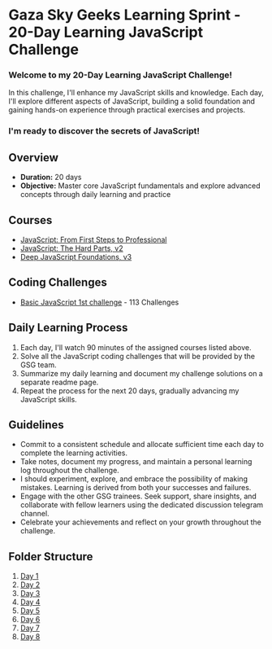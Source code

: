 
# Gaza Sky Geeks Learning Sprint - 20-Day Learning JavaScript Challenge 

### Welcome to my 20-Day Learning JavaScript Challenge! 
In this challenge, I'll enhance my JavaScript skills and knowledge. Each day, I'll explore different aspects of JavaScript, building a solid foundation and gaining hands-on experience through practical exercises and projects.

### I'm ready to discover the secrets of JavaScript! 

## Overview 
* **Duration:** 20 days 
* **Objective:** Master core JavaScript fundamentals and explore advanced concepts through daily learning and practice

## Courses 
* [JavaScript: From First Steps to Professional](https://frontendmasters.com/courses/javascript-first-steps/)
* [JavaScript: The Hard Parts, v2](https://frontendmasters.com/courses/javascript-hard-parts-v2/)
* [Deep JavaScript Foundations, v3](https://frontendmasters.com/courses/deep-javascript-v3/)

## Coding Challenges 
* [Basic JavaScript 1st challenge](https://www.freecodecamp.org/learn/javascript-algorithms-and-data-structures/basic-javascript/comment-your-javascript-code) - 113 Challenges

## Daily Learning Process 
1. Each day, I'll watch 90 minutes of the assigned courses listed above.
2. Solve all the JavaScript coding challenges that will be provided by the GSG team.
3. Summarize my daily learning and document my challenge solutions on a separate readme page.
4. Repeat the process for the next 20 days, gradually advancing my JavaScript skills.
   
## Guidelines 
* Commit to a consistent schedule and allocate sufficient time each day to complete the learning activities.
* Take notes, document my progress, and maintain a personal learning log throughout the challenge.
* I should experiment, explore, and embrace the possibility of making mistakes. Learning is derived from both your successes and failures.
* Engage with the other GSG trainees. Seek support, share insights, and collaborate with fellow learners using the dedicated discussion telegram channel.
* Celebrate your achievements and reflect on your growth throughout the challenge.

## Folder Structure 
1. [Day 1](https://github.com/anwarmaswadeh/Mastring-JavaScript-in-20-days/blob/main/Day1.md)
2. [Day 2](https://github.com/anwarmaswadeh/Mastring-JavaScript-in-20-days/blob/main/Day2.md)
3. [Day 3](https://github.com/anwarmaswadeh/Mastring-JavaScript-in-20-days/blob/main/Day3.md)
4. [Day 4](https://github.com/anwarmaswadeh/Mastring-JavaScript-in-20-days/blob/main/Day4.md)
5. [Day 5](https://github.com/anwarmaswadeh/Mastring-JavaScript-in-20-days/blob/main/day5.md)
6. [Day 6](https://github.com/anwarmaswadeh/Mastring-JavaScript-in-20-days/blob/main/Day6.md)
7. [Day 7](https://github.com/anwarmaswadeh/Mastring-JavaScript-in-20-days/blob/main/Day7.md)
8. [Day 8](https://github.com/anwarmaswadeh/Mastring-JavaScript-in-20-days/blob/main/Day8.md)
